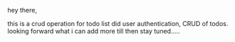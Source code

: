 hey there,

this is a crud operation for todo list
did user authentication, CRUD of todos.
looking forward what i can add more 
till then stay tuned.....